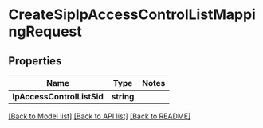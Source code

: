 # CreateSipIpAccessControlListMappingRequest

## Properties
Name | Type | Notes
------------ | ------------- | -------------
**IpAccessControlListSid** | **string** | 

[[Back to Model list]](../README.md#documentation-for-models) [[Back to API list]](../README.md#documentation-for-api-endpoints) [[Back to README]](../README.md)


